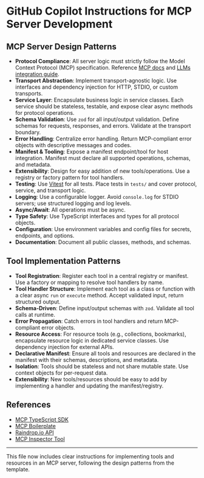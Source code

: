 # GitHub Copilot Instructions for MCP Server Development

## MCP Server Design Patterns

- **Protocol Compliance**: All server logic must strictly follow the Model Context Protocol (MCP) specification. Reference [MCP docs](https://modelcontextprotocol.io/) and [LLMs integration guide](https://modelcontextprotocol.io/llms-full.txt).
- **Transport Abstraction**: Implement transport-agnostic logic. Use interfaces and dependency injection for HTTP, STDIO, or custom transports.
- **Service Layer**: Encapsulate business logic in service classes. Each service should be stateless, testable, and expose clear async methods for protocol operations.
- **Schema Validation**: Use `zod` for all input/output validation. Define schemas for requests, responses, and errors. Validate at the transport boundary.
- **Error Handling**: Centralize error handling. Return MCP-compliant error objects with descriptive messages and codes.
- **Manifest & Tooling**: Expose a manifest endpoint/tool for host integration. Manifest must declare all supported operations, schemas, and metadata.
- **Extensibility**: Design for easy addition of new tools/operations. Use a registry or factory pattern for tool handlers.
- **Testing**: Use [Vitest](https://vitest.dev/) for all tests. Place tests in `tests/` and cover protocol, service, and transport logic.
- **Logging**: Use a configurable logger. Avoid `console.log` for STDIO servers; use structured logging and log levels.
- **Async/Await**: All operations must be async.
- **Type Safety**: Use TypeScript interfaces and types for all protocol objects.
- **Configuration**: Use environment variables and config files for secrets, endpoints, and options.
- **Documentation**: Document all public classes, methods, and schemas.

## Tool Implementation Patterns

- **Tool Registration**: Register each tool in a central registry or manifest. Use a factory or mapping to resolve tool handlers by name.
- **Tool Handler Structure**: Implement each tool as a class or function with a clear async `run` or `execute` method. Accept validated input, return structured output.
- **Schema-Driven**: Define input/output schemas with `zod`. Validate all tool calls at runtime.
- **Error Propagation**: Catch errors in tool handlers and return MCP-compliant error objects.
- **Resource Access**: For resource tools (e.g., collections, bookmarks), encapsulate resource logic in dedicated service classes. Use dependency injection for external APIs.
- **Declarative Manifest**: Ensure all tools and resources are declared in the manifest with their schemas, descriptions, and metadata.
- **Isolation**: Tools should be stateless and not share mutable state. Use context objects for per-request data.
- **Extensibility**: New tools/resources should be easy to add by implementing a handler and updating the manifest/registry.

## References

- [MCP TypeScript SDK](https://github.com/modelcontextprotocol/typescript-sdk)
- [MCP Boilerplate](https://github.com/cyanheads/mcp-ts-template)
- [Raindrop.io API](https://developer.raindrop.io)
- [MCP Inspector Tool](https://github.com/modelcontextprotocol/inspector)

---

This file now includes clear instructions for implementing tools and resources in an MCP server, following the design patterns from the template.
